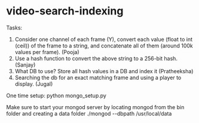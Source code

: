 # video-search-indexing

Tasks:
1. Consider one channel of each frame (Y), convert each value (float to int (ceil)) of the frame to a string, and concatenate all of them (around 100k values per frame). (Pooja)
2. Use a hash function to convert the above string to a 256-bit hash. (Sanjay)
3. What DB to use? Store all hash values in a DB and index it (Pratheeksha)
4. Searching the db for an exact matching frame and using a player to display. (Jugal)

One time setup:
python mongo_setup.py

Make sure to start your mongod server by locating mongod from the bin folder and creating a data folder
./mongod --dbpath /usr/local/data
